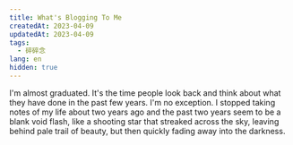 ```yaml
---
title: What's Blogging To Me
createdAt: 2023-04-09
updatedAt: 2023-04-09
tags:
  - 碎碎念
lang: en
hidden: true
---
```


I'm almost graduated. It's the time people look back and think about what they have done in the past few years. I'm no exception. I stopped taking notes of my life about two years ago and the past two years seem to be a blank void flash, like a shooting star that streaked across the sky, leaving behind pale trail of beauty, but then quickly fading away into the darkness.
